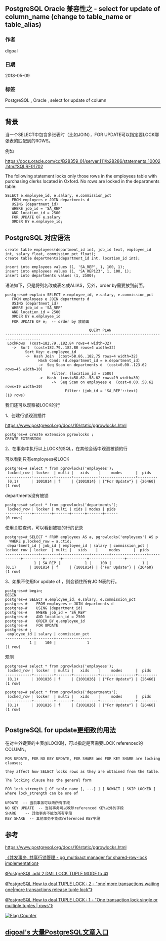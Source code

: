 ## PostgreSQL Oracle 兼容性之 - select for update of column_name (change to table_name or table_alias)    
                                                             
### 作者                                                             
digoal                                                             
                                                             
### 日期                                                             
2018-05-09                                                           
                                                             
### 标签                                                             
PostgreSQL , Oracle , select for update of column   
                                                             
----                                                             
                                                             
## 背景       
当一个SELECT中包含多张表时（比如JOIN），FOR UPDATE可以指定要LOCK哪张表的匹配到的ROWS。  
    
例如    
  
https://docs.oracle.com/cd/B28359_01/server.111/b28286/statements_10002.htm#SQLRF01702  
  
The following statement locks only those rows in the employees table with purchasing clerks located in Oxford. No rows are locked in the departments table:  
  
```  
SELECT e.employee_id, e.salary, e.commission_pct  
   FROM employees e JOIN departments d  
   USING (department_id)  
   WHERE job_id = 'SA_REP'  
   AND location_id = 2500  
   FOR UPDATE OF e.salary  
   ORDER BY e.employee_id;  
```  
  
## PostgreSQL 对应语法  
  
```  
create table employees(department_id int, job_id text, employee_id int, salary float, commission_pct float);  
create table departments(department_id int, location_id int);  
  
insert into employees values (1, 'SA_REP', 1, 100, 1);  
insert into employees values (1, 'SA_REP123', 1, 100, 1);  
insert into departments values (1, 2500);  
```  
  
语法如下，只是将列名改成表名或ALIAS，另外，order by需要放到前面。  
  
```  
postgres=# explain SELECT e.employee_id, e.salary, e.commission_pct  
   FROM employees e JOIN departments d  
   USING (department_id)  
   WHERE job_id = 'SA_REP'  
   AND location_id = 2500  
   ORDER BY e.employee_id   
   FOR UPDATE OF e;  -- order by 放前面  
  
                                      QUERY PLAN                                        
--------------------------------------------------------------------------------------  
 LockRows  (cost=182.79..182.84 rows=4 width=32)  
   ->  Sort  (cost=182.79..182.80 rows=4 width=32)  
         Sort Key: e.employee_id  
         ->  Hash Join  (cost=58.86..182.75 rows=4 width=32)  
               Hash Cond: (d.department_id = e.department_id)  
               ->  Seq Scan on departments d  (cost=0.00..123.62 rows=45 width=10)  
                     Filter: (location_id = 2500)  
               ->  Hash  (cost=58.62..58.62 rows=19 width=30)  
                     ->  Seq Scan on employees e  (cost=0.00..58.62 rows=19 width=30)  
                           Filter: (job_id = 'SA_REP'::text)  
(10 rows)  
```  
  
我们还可以观察被LOCK的行  
  
1、创建行锁观测插件  
  
https://www.postgresql.org/docs/10/static/pgrowlocks.html  
  
```  
postgres=# create extension pgrowlocks ;  
CREATE EXTENSION  
```  
  
2、在事务中执行以上LOCK的SQL，在其他会话中观测被锁的行  
  
可以看到只有employees被LOCK  
  
```  
postgres=# select * from pgrowlocks('employees');  
 locked_row | locker  | multi |   xids    |     modes      |  pids     
------------+---------+-------+-----------+----------------+---------  
 (0,1)      | 1001814 | f     | {1001814} | {"For Update"} | {26460}  
(1 row)  
```  
  
departments没有被锁  
  
```  
postgres=# select * from pgrowlocks('departments');  
 locked_row | locker | multi | xids | modes | pids   
------------+--------+-------+------+-------+------  
(0 rows)  
```  
  
使用关联查询，可以看到被锁的行的记录  
  
```  
postgres=# SELECT * FROM employees AS a, pgrowlocks('employees') AS p  
  WHERE p.locked_row = a.ctid;  
 department_id | job_id | employee_id | salary | commission_pct | locked_row | locker  | multi |   xids    |     modes      |  pids     
---------------+--------+-------------+--------+----------------+------------+---------+-------+-----------+----------------+---------  
             1 | SA_REP |           1 |    100 |              1 | (0,1)      | 1001814 | f     | {1001814} | {"For Update"} | {26460}  
(1 row)  
```  
  
3、如果不使用for update of ，则会锁住所有JOIN表的行。  
  
```  
postgres=# begin;  
BEGIN  
postgres=# SELECT e.employee_id, e.salary, e.commission_pct  
postgres-#    FROM employees e JOIN departments d  
postgres-#    USING (department_id)  
postgres-#    WHERE job_id = 'SA_REP'  
postgres-#    AND location_id = 2500  
postgres-#    ORDER BY e.employee_id   
postgres-#    FOR UPDATE  
postgres-# ;  
 employee_id | salary | commission_pct   
-------------+--------+----------------  
           1 |    100 |              1  
(1 row)  
```  
  
观测  
  
```  
postgres=# select * from pgrowlocks('employees');  
 locked_row | locker  | multi |   xids    |     modes      |  pids     
------------+---------+-------+-----------+----------------+---------  
 (0,1)      | 1001826 | f     | {1001826} | {"For Update"} | {26460}  
(1 row)  
  
postgres=# select * from pgrowlocks('departments');  
 locked_row | locker  | multi |   xids    |     modes      |  pids     
------------+---------+-------+-----------+----------------+---------  
 (0,1)      | 1001826 | f     | {1001826} | {"For Update"} | {26460}  
(1 row)  
  
```  
  
## PostgreSQL for update更细致的用法  
在对主外键表的主表加LOCK时，可以指定是否需要LOCK referenced的COLUMN。  
  
```  
FOR UPDATE, FOR NO KEY UPDATE, FOR SHARE and FOR KEY SHARE are locking clauses;   
  
they affect how SELECT locks rows as they are obtained from the table.  
  
The locking clause has the general form  
  
FOR lock_strength [ OF table_name [, ...] ] [ NOWAIT | SKIP LOCKED ]  
where lock_strength can be one of  
  
UPDATE  -- 当前事务可以改所有字段  
NO KEY UPDATE  -- 当前事务可以改除referenced KEY以外的字段  
SHARE    -- 其他事务不能改所有字段  
KEY SHARE  -- 其他事务不能改referenced KEY字段  
```  
  
## 参考  
  
https://www.postgresql.org/docs/10/static/pgrowlocks.html  
  
[《并发事务, 共享行锁管理 - pg_multixact manager for shared-row-lock implementation》](../201509/20150906_04.md)    
  
[《PostgreSQL add 2 DML LOCK TUPLE MODE to 4》](../201301/20130130_02.md)    
  
[《PostgreSQL How to deal TUPLE LOCK : 2 - "one|more transactions waiting one|more transactions release tuple lock"》](../201302/20130201_02.md)    
  
[《PostgreSQL How to deal TUPLE LOCK : 1 - "One transaction lock single or multiple tuples | rows"》](../201302/20130201_01.md)      
  
<a rel="nofollow" href="http://info.flagcounter.com/h9V1"  ><img src="http://s03.flagcounter.com/count/h9V1/bg_FFFFFF/txt_000000/border_CCCCCC/columns_2/maxflags_12/viewers_0/labels_0/pageviews_0/flags_0/"  alt="Flag Counter"  border="0"  ></a>  
  
  
  
  
  
  
## [digoal's 大量PostgreSQL文章入口](https://github.com/digoal/blog/blob/master/README.md "22709685feb7cab07d30f30387f0a9ae")
  
